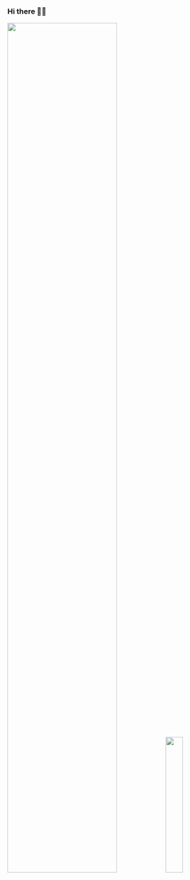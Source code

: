 ### Hi there 👋😆


<!--
![github-contribution-grid-snake](https://github.com/mozillazg/mozillazg/blob/github-contribution-grid-snake/github-contribution-grid-snake.svg)
-->

<!--
![github-contribution-grid-snake](https://cdn.jsdelivr.net/gh/mozillazg/mozillazg@github-contribution-grid-snake/github-contribution-grid-snake.svg)
-->

<!--
**mozillazg/mozillazg** is a ✨ _special_ ✨ repository because its `README.md` (this file) appears on your GitHub profile.

Here are some ideas to get you started:

- 🔭 I’m currently working on ...
- 🌱 I’m currently learning ...
- 👯 I’m looking to collaborate on ...
- 🤔 I’m looking for help with ...
- 💬 Ask me about ...
- 📫 How to reach me: ...
- 😄 Pronouns: ...
- ⚡ Fun fact: ...
-->


<image width='70%' src="https://cdn.jsdelivr.net/gh/mozillazg/mozillazg@github-contribution-grid-snake/github-contribution-grid-snake.svg" /> <image width='28%' src="https://github-readme-stats.vercel.app/api?username=mozillazg&show_icons=true&include_all_commits=true" />


